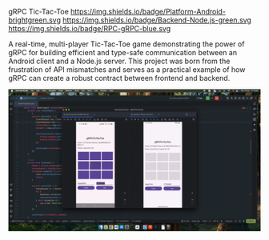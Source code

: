 gRPC Tic-Tac-Toe
https://img.shields.io/badge/Platform-Android-brightgreen.svg
https://img.shields.io/badge/Backend-Node.js-green.svg
https://img.shields.io/badge/RPC-gRPC-blue.svg

A real-time, multi-player Tic-Tac-Toe game demonstrating the power of gRPC for building efficient and type-safe communication between an Android client and a Node.js server. This project was born from the frustration of API mismatches and serves as a practical example of how gRPC can create a robust contract between frontend and backend.

<p align="center"> <img src="/art/grpc-tictactoe.gif" alt="Demo GIF" width="1920"/> </p>